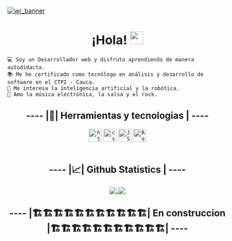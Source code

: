 [![wr_banner](https://github.com/Wiilmar/Wiilmar/assets/130717547/9c8a01f6-90e5-4d17-a85d-b20fb3f322bd)](https://github.com/Wiilmar)
<h1 align="center">¡Hola! <img src="https://media.giphy.com/media/hvRJCLFzcasrR4ia7z/giphy.gif" width="30"> </h1>

```
💻 Soy un Desarrollador web y disfruto aprendiendo de manera autodidacta.
📚 Me he certificado como tecnólogo en análisis y desarrollo de software en el CTPI - Cauca.
📝 Me interesa la inteligencia artificial y la robótica.
🎵 Amo la música electrónica, la salsa y el rock.
```

<h2 align="center"> ---- |🧰| Herramientas y tecnologias | ---- </h2>
<div align="center">
  <code><img height="30" alt="html | logo" src="https://github.com/Wiilmar/Wiilmar/assets/130717547/d532d632-a968-419d-b9ed-c3c8a450fbc5"/></code>
  <code><img height="30" alt="css | logo" src="https://github.com/Wiilmar/Wiilmar/assets/130717547/3fa3d52b-f147-48f3-b136-6022243148de)"/></code>
  <code><img height="30" alt="JS | logo" src="https://github.com/Wiilmar/Wiilmar/assets/130717547/a810fb59-3688-478b-a215-d8e3b88e16ff"/></code>
  <code><img height="30" alt="React | logo" src="https://github.com/Wiilmar/Wiilmar/assets/130717547/e0290921-07a9-40e6-a292-0375e1629052"/></code>
</div>

<br/>
  <h2 align="center"> ---- |📈| Github Statistics | ---- </h2>
  <div align="center"> 
     <a href="">
      <img align="center" src="https://github-readme-stats-sigma-five.vercel.app/api?username=Wiilmar&show_icons=true&include_all_commits=true&count_private=true&theme=react&line_height=40" />
    </a>
    <a href="">
      <img align="center" src="https://github-readme-stats.vercel.app/api/top-langs/?username=Wiilmar&theme=react&line_height=40&hide=css"/>
    </a>
  </div>

<h2 align="center"> ---- |🏗️🏗️🏗️🏗️🏗️🏗️🏗️🏗️🏗️🏗️🏗️| En construccion |🏗️🏗️🏗️🏗️🏗️🏗️🏗️🏗️🏗️🏗️🏗️| ---- </h2>
